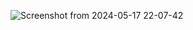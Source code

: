 ![Screenshot from 2024-05-17 22-07-42](https://github.com/yordanos-habtamu/tailwind_landing_page/assets/108891073/df77b3d0-d270-4813-9428-6b4c725d7227)

